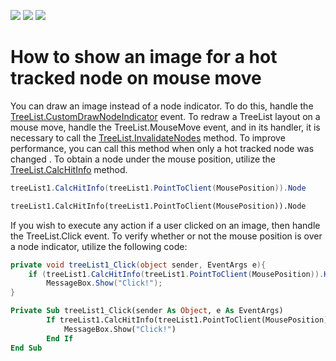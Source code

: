 <!-- default badges list -->
![](https://img.shields.io/endpoint?url=https://codecentral.devexpress.com/api/v1/VersionRange/128638220/18.1.3%2B)
[![](https://img.shields.io/badge/Open_in_DevExpress_Support_Center-FF7200?style=flat-square&logo=DevExpress&logoColor=white)](https://supportcenter.devexpress.com/ticket/details/E3564)
[![](https://img.shields.io/badge/📖_How_to_use_DevExpress_Examples-e9f6fc?style=flat-square)](https://docs.devexpress.com/GeneralInformation/403183)
<!-- default badges end -->
# How to show an image for a hot tracked node on mouse move


<p>You can draw an image instead of a node indicator. To do this, handle the <a href="http://documentation.devexpress.com/#WindowsForms/DevExpressXtraTreeListTreeList_CustomDrawNodeIndicatortopic"><u>TreeList.CustomDrawNodeIndicator</u></a> event. To redraw a TreeList layout on a mouse move, handle the TreeList.MouseMove event, and in its handler, it is necessary to call the <a href="http://documentation.devexpress.com/#WindowsForms/DevExpressXtraTreeListTreeList_InvalidateNodestopic"><u>TreeList.InvalidateNodes</u></a> method. To improve performance, you can call this method when only a hot tracked node was changed . To obtain a node under the mouse position, utilize the <a href="http://documentation.devexpress.com/#WindowsForms/DevExpressXtraTreeListTreeList_CalcHitInfotopic"><u>TreeList.CalcHitInfo</u></a> method.</p>

```cs
treeList1.CalcHitInfo(treeList1.PointToClient(MousePosition)).Node
```

<p> </p>

```vb
treeList1.CalcHitInfo(treeList1.PointToClient(MousePosition)).Node
```

<p> </p><p>If you wish to execute any action if a user clicked on an image, then handle the TreeList.Click event. To verify whether or not the mouse position is over a node indicator, utilize the following code:</p>

```cs
private void treeList1_Click(object sender, EventArgs e){
    if (treeList1.CalcHitInfo(treeList1.PointToClient(MousePosition)).HitInfoType == DevExpress.XtraTreeList.HitInfoType.RowIndicator)
        MessageBox.Show("Click!");
}
```

<p> </p>

```vb
Private Sub treeList1_Click(sender As Object, e As EventArgs)
        If treeList1.CalcHitInfo(treeList1.PointToClient(MousePosition)).HitInfoType = DevExpress.XtraTreeList.HitInfoType.RowIndicator Then	
            MessageBox.Show("Click!")
        End If
End Sub
```

<p> </p>

<br/>


